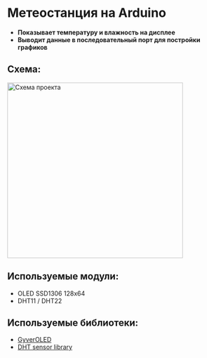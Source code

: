 # Метеостанция на Arduino
* **Показывает температуру и влажность на дисплее**
* **Выводит данные в последовательный порт для постройки графиков**
## Схема:
<img alt="Схема проекта" src="https://github.com/TheMiner203/meteostation-arduino/raw/main/Meteostation.png" width="400">

## Используемые модули:
* OLED SSD1306 128x64
* DHT11 / DHT22

## Используемые библиотеки:
* [GyverOLED](https://github.com/GyverLibs/GyverOLED)
* [DHT sensor library](https://github.com/adafruit/DHT-sensor-library)

